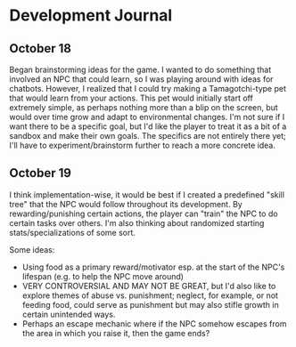 # Development Journal

## October 18

Began brainstorming ideas for the game. I wanted to do something that involved an NPC that could learn, so I was playing around with ideas for chatbots. However, I realized that I could try making a Tamagotchi-type pet that would learn from your actions. This pet would initially start off extremely simple, as perhaps nothing more than a blip on the screen, but would over time grow and adapt to environmental changes. I'm not sure if I want there to be a specific goal, but I'd like the player to treat it as a bit of a sandbox and make their own goals. The specifics are not entirely there yet; I'll have to experiment/brainstorm further to reach a more concrete idea.

## October 19

I think implementation-wise, it would be best if I created a predefined "skill tree" that the NPC would follow throughout its development. By rewarding/punishing certain actions, the player can "train" the NPC to do certain tasks over others. I'm also thinking about randomized starting stats/specializations of some sort.

Some ideas:

- Using food as a primary reward/motivator esp. at the start of the NPC's lifespan (e.g. to help the NPC move around)
- VERY CONTROVERSIAL AND MAY NOT BE GREAT, but I'd also like to explore themes of abuse vs. punishment; neglect, for example, or not feeding food, could serve as punishment but may also stifle growth in certain unintended ways.
- Perhaps an escape mechanic where if the NPC somehow escapes from the area in which you raise it, then the game ends?
